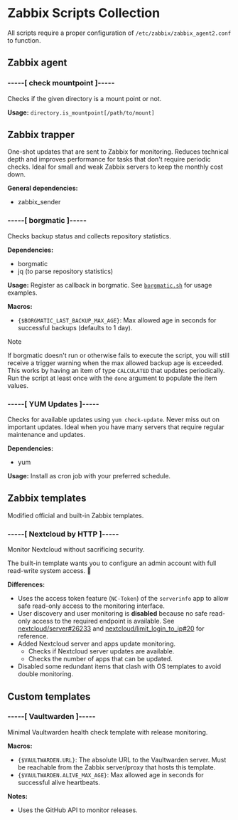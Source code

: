 # Zabbix Scripts Collection

All scripts require a proper configuration of `/etc/zabbix/zabbix_agent2.conf` to function.

## Zabbix agent

### -----\[ check mountpoint \]-----

Checks if the given directory is a mount point or not.

**Usage:** `directory.is_mountpoint[/path/to/mount]`

## Zabbix trapper

One-shot updates that are sent to Zabbix for monitoring. Reduces technical depth and improves performance for tasks that don't require periodic checks. Ideal for small and weak Zabbix servers to keep the monthly cost down.

**General dependencies:**
- zabbix_sender

### -----\[ borgmatic \]-----

Checks backup status and collects repository statistics.

**Dependencies:**
- borgmatic
- jq (to parse repository statistics)

**Usage:** Register as callback in borgmatic. See [`borgmatic.sh`](./sender_scripts/borgmatic.sh) for usage examples.

**Macros:**
- `{$BORGMATIC_LAST_BACKUP_MAX_AGE}`: Max allowed age in seconds for successful backups (defaults to 1 day).

> [!Note]
> If borgmatic doesn't run or otherwise fails to execute the script, you will still receive a trigger warning when the max allowed backup age is exceeded. This works by having an item of type `CALCULATED` that updates periodically. Run the script at least once with the `done` argument to populate the item values.

### -----\[ YUM Updates \]-----

Checks for available updates using `yum check-update`. Never miss out on important updates. Ideal when you have many servers that require regular maintenance and updates.

**Dependencies:**
- yum

**Usage:** Install as cron job with your preferred schedule.

## Zabbix templates

Modified official and built-in Zabbix templates.

### -----\[ Nextcloud by HTTP \]-----

Monitor Nextcloud without sacrificing security.

The built-in template wants you to configure an admin account with full read-write system access. 🤢

**Differences:**
- Uses the access token feature (`NC-Token`) of the `serverinfo` app to allow safe read-only access to the monitoring interface.
- User discovery and user monitoring is **disabled** because no safe read-only access to the required endpoint is available. See [nextcloud/server#26233](https://github.com/nextcloud/server/issues/26233) and [nextcloud/limit_login_to_ip#20](https://github.com/nextcloud/limit_login_to_ip/issues/20) for reference.
- Added Nextcloud server and apps update monitoring.
  - Checks if Nextcloud server updates are available.
  - Checks the number of apps that can be updated.
- Disabled some redundant items that clash with OS templates to avoid double monitoring.

## Custom templates

### -----\[ Vaultwarden ]\-----

Minimal Vaultwarden health check template with release monitoring.

**Macros:**
- `{$VAULTWARDEN.URL}`: The absolute URL to the Vaultwarden server. Must be reachable from the Zabbix server/proxy that hosts this template.
- `{$VAULTWARDEN.ALIVE_MAX_AGE}`: Max allowed age in seconds for successful alive heartbeats.

**Notes:**
- Uses the GitHub API to monitor releases.
